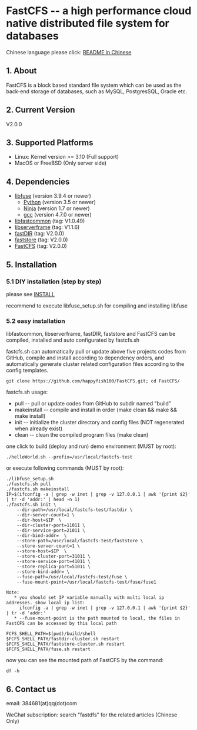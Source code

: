 # FastCFS -- a high performance cloud native distributed file system for databases

Chinese language please click: [README in Chinese](README-zh_CN.md)

## 1. About

FastCFS is a block based standard file system which can be used as the back-end storage of databases, such as MySQL, PostgresSQL, Oracle etc.

## 2. Current Version

V2.0.0

## 3. Supported Platforms

* Linux: Kernel version >= 3.10  (Full support)
* MacOS or FreeBSD (Only server side)

## 4. Dependencies

* [libfuse](https://github.com/libfuse/libfuse) (version 3.9.4 or newer)
    * [Python](https://python.org/) (version 3.5 or newer)
    * [Ninja](https://ninja-build.org/) (version 1.7 or newer)
    * [gcc](https://www.gnu.org/software/gcc/) (version 4.7.0 or newer)
* [libfastcommon](https://github.com/happyfish100/libfastcommon) (tag: V1.0.49)
* [libserverframe](https://github.com/happyfish100/libserverframe) (tag: V1.1.6)
* [fastDIR](https://github.com/happyfish100/fastDIR) (tag: V2.0.0)
* [faststore](https://github.com/happyfish100/faststore) (tag: V2.0.0)
* [FastCFS](https://github.com/happyfish100/FastCFS) (tag: V2.0.0)

## 5. Installation

### 5.1 DIY installation (step by step)

please see [INSTALL](INSTALL.md)

recommend to execute libfuse_setup.sh for compiling and installing libfuse

### 5.2 easy installation

libfastcommon, libserverframe, fastDIR, faststore and FastCFS can be compiled, installed and auto configurated by fastcfs.sh

fastcfs.sh can automatically pull or update above five projects codes from GitHub, compile and install according to dependency orders, and automatically generate cluster related configuration files according to the config templates.

```
git clone https://github.com/happyfish100/FastCFS.git; cd FastCFS/
```

fastcfs.sh usage:

* pull -- pull or update codes from GitHub to subdir named "build"
* makeinstall -- compile and install in order (make clean && make && make install)
* init -- initialize the cluster directory and config files (NOT regenerated when already exist)
* clean -- clean the compiled program files (make clean)


one click to build (deploy and run) demo environment (MUST by root):

```
./helloWorld.sh --prefix=/usr/local/fastcfs-test
```

or execute following commands (MUST by root):

```
./libfuse_setup.sh
./fastcfs.sh pull
./fastcfs.sh makeinstall
IP=$(ifconfig -a | grep -w inet | grep -v 127.0.0.1 | awk '{print $2}' | tr -d 'addr:' | head -n 1)
./fastcfs.sh init \
	--dir-path=/usr/local/fastcfs-test/fastdir \
	--dir-server-count=1 \
	--dir-host=$IP  \
	--dir-cluster-port=11011 \
	--dir-service-port=21011 \
	--dir-bind-addr=  \
	--store-path=/usr/local/fastcfs-test/faststore \
	--store-server-count=1 \
	--store-host=$IP  \
	--store-cluster-port=31011 \
	--store-service-port=41011 \
	--store-replica-port=51011 \
	--store-bind-addr= \
	--fuse-path=/usr/local/fastcfs-test/fuse \
	--fuse-mount-point=/usr/local/fastcfs-test/fuse/fuse1

Note:
   * you should set IP variable manually with multi local ip addresses. show local ip list:
     ifconfig -a | grep -w inet | grep -v 127.0.0.1 | awk '{print $2}' | tr -d 'addr:'
   * --fuse-mount-point is the path mounted to local, the files in FastCFS can be accessed by this local path

FCFS_SHELL_PATH=$(pwd)/build/shell
$FCFS_SHELL_PATH/fastdir-cluster.sh restart
$FCFS_SHELL_PATH/faststore-cluster.sh restart
$FCFS_SHELL_PATH/fuse.sh restart

```

now you can see the mounted path of FastCFS by the command:

```
df -h
```

## 6. Contact us

email: 384681(at)qq(dot)com

WeChat subscription: search "fastdfs" for the related articles (Chinese Only)
